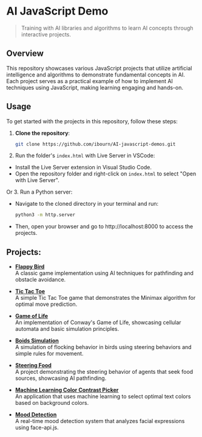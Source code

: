 # AI JavaScript Demo

> Training with AI libraries and algorithms to learn AI concepts through interactive projects.

## Overview

This repository showcases various JavaScript projects that utilize artificial intelligence and algorithms to demonstrate fundamental concepts in AI. Each project serves as a practical example of how to implement AI techniques using JavaScript, making learning engaging and hands-on.

## Usage

To get started with the projects in this repository, follow these steps:

1. **Clone the repository**:

   ```bash
   git clone https://github.com/ibourn/AI-javascript-demos.git
   ```

2. Run the folder's `index.html` with Live Server in VSCode:

- Install the Live Server extension in Visual Studio Code.
- Open the repository folder and right-click on `index.html` to select "Open with Live Server".

Or 3. Run a Python server:

- Navigate to the cloned directory in your terminal and run:

  ```bash
  python3 -m http.server
  ```

- Then, open your browser and go to http://localhost:8000 to access the projects.

## Projects:

- **[Flappy Bird](./flappy-bird/README.md)**  
  A classic game implementation using AI techniques for pathfinding and obstacle avoidance.

- **[Tic Tac Toe](./tic-tac-toe/README.md)**  
  A simple Tic Tac Toe game that demonstrates the Minimax algorithm for optimal move prediction.

- **[Game of Life](./game-of-life/README.md)**  
  An implementation of Conway's Game of Life, showcasing cellular automata and basic simulation principles.

- **[Boids Simulation](./boids-simulation/README.md)**  
  A simulation of flocking behavior in birds using steering behaviors and simple rules for movement.

- **[Steering Food](./steering-food/README.md)**  
  A project demonstrating the steering behavior of agents that seek food sources, showcasing AI pathfinding.

- **[Machine Learning Color Contrast Picker](./ml-color-contrast-picker/README.md)**  
  An application that uses machine learning to select optimal text colors based on background colors.

- **[Mood Detection](./mood-detection/README.md)**  
  A real-time mood detection system that analyzes facial expressions using face-api.js.
